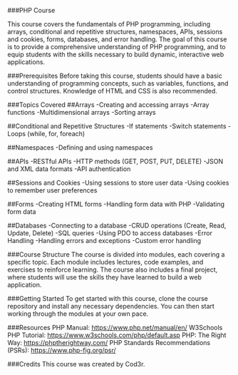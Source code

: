 ###PHP Course

This course covers the fundamentals of PHP programming, including arrays, conditional and repetitive structures, namespaces, APIs, sessions and cookies, forms, databases, and error handling. The goal of this course is to provide a comprehensive understanding of PHP programming, and to equip students with the skills necessary to build dynamic, interactive web applications.

###Prerequisites
Before taking this course, students should have a basic understanding of programming concepts, such as variables, functions, and control structures. Knowledge of HTML and CSS is also recommended.

###Topics Covered
##Arrays
-Creating and accessing arrays
-Array functions
-Multidimensional arrays
-Sorting arrays

##Conditional and Repetitive Structures
-If statements
-Switch statements
-Loops (while, for, foreach)

##Namespaces
-Defining and using namespaces

##APIs
-RESTful APIs
-HTTP methods (GET, POST, PUT, DELETE)
-JSON and XML data formats
-API authentication

##Sessions and Cookies
-Using sessions to store user data
-Using cookies to remember user preferences

##Forms
-Creating HTML forms
-Handling form data with PHP
-Validating form data

##Databases
-Connecting to a database
-CRUD operations (Create, Read, Update, Delete)
-SQL queries
-Using PDO to access databases
-Error Handling
-Handling errors and exceptions
-Custom error handling

###Course Structure
The course is divided into modules, each covering a specific topic. Each module includes lectures, code examples, and exercises to reinforce learning. The course also includes a final project, where students will use the skills they have learned to build a web application.

###Getting Started
To get started with this course, clone the course repository and install any necessary dependencies. You can then start working through the modules at your own pace.

###Resources
PHP Manual: https://www.php.net/manual/en/
W3Schools PHP Tutorial: https://www.w3schools.com/php/default.asp
PHP: The Right Way: https://phptherightway.com/
PHP Standards Recommendations (PSRs): https://www.php-fig.org/psr/

###Credits
This course was created by Cod3r.